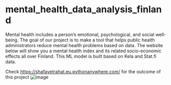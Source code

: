 # mental_health_data_analysis_finland
Mental health includes a person’s emotional, psychological, and social well-being. The goal of our project is to make a tool that helps public health administrators reduce mental health problems based on data. The website below will show you a mental health index and its related socio-economic effects all over Finland. This ML model is built based on Kela and Stat.fi data.

Check https://shafayetrahat.eu.pythonanywhere.com/   for the outcome of this project
![image](https://github.com/user-attachments/assets/caa11adb-b079-4002-91e2-d2f04736a37d)


